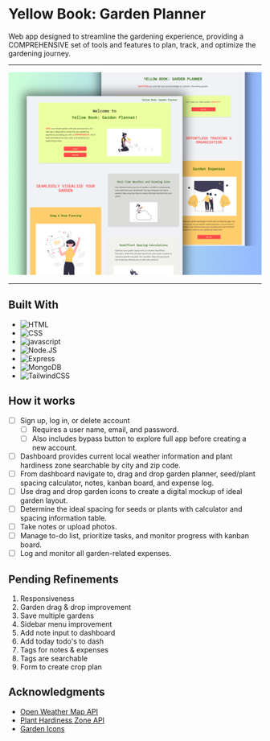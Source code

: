 # Yellow Book: Garden Planner

Web app designed to streamline the gardening experience, providing a COMPREHENSIVE set of tools and features to plan, track, and optimize the gardening journey.

---

![](/public/images/yellowBookSet.png)

---

## Built With

- ![HTML]
- ![CSS]
- ![javascript]
- ![Node.JS]
- ![Express]
- ![MongoDB]
- ![TailwindCSS]

## How it works

- [ ] Sign up, log in, or delete account
  - [ ] Requires a user name, email, and password.
  - [ ] Also includes bypass button to explore full app before creating a new account.
- [ ] Dashboard provides current local weather information and plant hardiness zone searchable by city and zip code.
- [ ] From dashboard navigate to, drag and drop garden planner, seed/plant spacing calculator, notes, kanban board, and expense log.
- [ ] Use drag and drop garden icons to create a digital mockup of ideal garden layout.
- [ ] Determine the ideal spacing for seeds or plants with calculator and spacing information table.
- [ ] Take notes or upload photos.
- [ ] Manage to-do list, prioritize tasks, and monitor progress with kanban board.
- [ ] Log and monitor all garden-related expenses.

## Pending Refinements

1. Responsiveness
2. Garden drag & drop improvement
3. Save multiple gardens
4. Sidebar menu improvement
5. Add note input to dashboard
6. Add today todo's to dash
7. Tags for notes & expenses
8. Tags are searchable
9. Form to create crop plan

## Acknowledgments

- [Open Weather Map API](https://openweathermap.org)
- [Plant Hardiness Zone API](https://phzmapi.org)
- [Garden Icons](https://icons8.com)

[css]: https://img.shields.io/badge/css-1572B6?style=for-the-badge&logo=css3
[html]: https://img.shields.io/badge/html5-%23E34F26.svg?style=for-the-badge&logo=html5&logoColor=white
[javascript]: https://img.shields.io/badge/javascript-%23f7df1e.svg?style=for-the-badge&logo=javascript&logoColor=white
[node.js]: https://img.shields.io/badge/node-339933?style=for-the-badge&logo=node.js&logoColor=white
[express]: https://img.shields.io/badge/express-000000?style=for-the-badge&logo=express&logoColor=white
[mongodb]: https://img.shields.io/badge/mongodb-47A248?style=for-the-badge&logo=mongodb&logoColor=white
[tailwindcss]: https://img.shields.io/badge/tailwindcss-06B6D4?style=for-the-badge&logo=tailwindcss&logoColor=white
